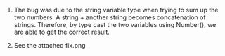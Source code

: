 1. The bug was due to the string variable type when trying to sum up the two numbers. A string + another string becomes concatenation of strings. Therefore, by type cast the two variables using Number(), we are able to get the correct result. 

2. See the attached fix.png

